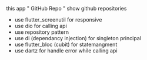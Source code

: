 this app " GitHub Repo " show github repositories 
* use flutter_screenutil for responsive
* use dio for calling api
* use repository pattern
* use di (dependancy injection) for singleton principal
* use flutter_bloc (cubit) for statemangment
* use dartz for handle error while calling api
